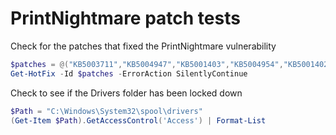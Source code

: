 # PrintNightmare patch tests

Check for the patches that fixed the PrintNightmare vulnerability

```PowerShell
$patches = @("KB5003711","KB5004947","KB5001403","KB5004954","KB5001402","KB5004948")
Get-HotFix -Id $patches -ErrorAction SilentlyContinue
```

Check to see if the Drivers folder has been locked down

```PowerShell
$Path = "C:\Windows\System32\spool\drivers"
(Get-Item $Path).GetAccessControl('Access') | Format-List
```
